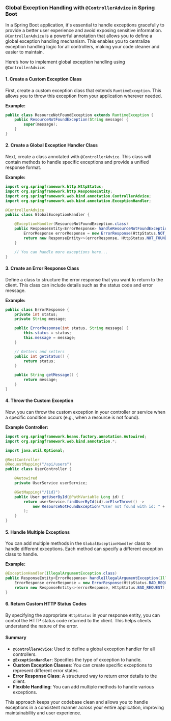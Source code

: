 ### Global Exception Handling with `@ControllerAdvice` in Spring Boot

In a Spring Boot application, it's essential to handle exceptions gracefully to provide a better user experience and avoid exposing sensitive information. `@ControllerAdvice` is a powerful annotation that allows you to define a global exception handling mechanism. This enables you to centralize exception handling logic for all controllers, making your code cleaner and easier to maintain.

Here’s how to implement global exception handling using `@ControllerAdvice`:

#### 1. Create a Custom Exception Class

First, create a custom exception class that extends `RuntimeException`. This allows you to throw this exception from your application wherever needed.

**Example:**

```java
public class ResourceNotFoundException extends RuntimeException {
    public ResourceNotFoundException(String message) {
        super(message);
    }
}
```

#### 2. Create a Global Exception Handler Class

Next, create a class annotated with `@ControllerAdvice`. This class will contain methods to handle specific exceptions and provide a unified response format.

**Example:**

```java
import org.springframework.http.HttpStatus;
import org.springframework.http.ResponseEntity;
import org.springframework.web.bind.annotation.ControllerAdvice;
import org.springframework.web.bind.annotation.ExceptionHandler;

@ControllerAdvice
public class GlobalExceptionHandler {

    @ExceptionHandler(ResourceNotFoundException.class)
    public ResponseEntity<ErrorResponse> handleResourceNotFoundException(ResourceNotFoundException ex) {
        ErrorResponse errorResponse = new ErrorResponse(HttpStatus.NOT_FOUND.value(), ex.getMessage());
        return new ResponseEntity<>(errorResponse, HttpStatus.NOT_FOUND);
    }

    // You can handle more exceptions here...
}
```

#### 3. Create an Error Response Class

Define a class to structure the error response that you want to return to the client. This class can include details such as the status code and error message.

**Example:**

```java
public class ErrorResponse {
    private int status;
    private String message;

    public ErrorResponse(int status, String message) {
        this.status = status;
        this.message = message;
    }

    // Getters and setters
    public int getStatus() {
        return status;
    }

    public String getMessage() {
        return message;
    }
}
```

#### 4. Throw the Custom Exception

Now, you can throw the custom exception in your controller or service when a specific condition occurs (e.g., when a resource is not found).

**Example Controller:**

```java
import org.springframework.beans.factory.annotation.Autowired;
import org.springframework.web.bind.annotation.*;

import java.util.Optional;

@RestController
@RequestMapping("/api/users")
public class UserController {

    @Autowired
    private UserService userService;

    @GetMapping("/{id}")
    public User getUserById(@PathVariable Long id) {
        return userService.findUserById(id).orElseThrow(() -> 
            new ResourceNotFoundException("User not found with id: " + id)
        );
    }
}
```

#### 5. Handle Multiple Exceptions

You can add multiple methods in the `GlobalExceptionHandler` class to handle different exceptions. Each method can specify a different exception class to handle.

**Example:**

```java
@ExceptionHandler(IllegalArgumentException.class)
public ResponseEntity<ErrorResponse> handleIllegalArgumentException(IllegalArgumentException ex) {
    ErrorResponse errorResponse = new ErrorResponse(HttpStatus.BAD_REQUEST.value(), ex.getMessage());
    return new ResponseEntity<>(errorResponse, HttpStatus.BAD_REQUEST);
}
```

#### 6. Return Custom HTTP Status Codes

By specifying the appropriate `HttpStatus` in your response entity, you can control the HTTP status code returned to the client. This helps clients understand the nature of the error.

#### Summary

- **`@ControllerAdvice`**: Used to define a global exception handler for all controllers.
- **`@ExceptionHandler`**: Specifies the type of exception to handle.
- **Custom Exception Classes**: You can create specific exceptions to represent different error states.
- **Error Response Class**: A structured way to return error details to the client.
- **Flexible Handling**: You can add multiple methods to handle various exceptions.

This approach keeps your codebase clean and allows you to handle exceptions in a consistent manner across your entire application, improving maintainability and user experience.